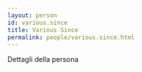 ```yaml
---
layout: person
id: various.since
title: Various Since
permalink: people/various.since.html
---
```


Dettagli della persona